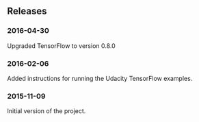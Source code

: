 ## Releases

### 2016-04-30

Upgraded TensorFlow to version 0.8.0

### 2016-02-06

Added instructions for running the Udacity TensorFlow examples.

### 2015-11-09

Initial version of the project.
